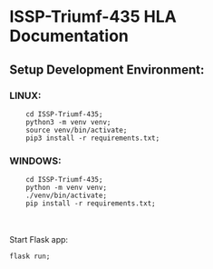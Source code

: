 # ISSP-Triumf-435 HLA Documentation


## Setup Development Environment:

### LINUX:  
        cd ISSP-Triumf-435;
        python3 -m venv venv;
        source venv/bin/activate;
        pip3 install -r requirements.txt;

### WINDOWS: 
        cd ISSP-Triumf-435;
        python -m venv venv; 
        ./venv/bin/activate;
        pip install -r requirements.txt;

\
\
Start Flask app:

    flask run;

